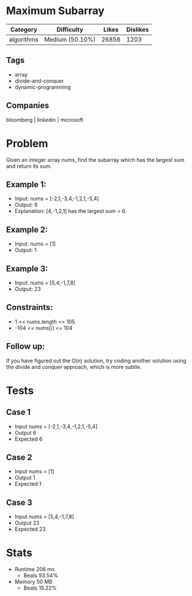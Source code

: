 # Maximum Subarray
| Category | Difficulty | Likes | Dislikes
| -------- | ---------- | ---------- | --------
| algorithms | Medium (50.10%) | 26856 | 1203

## Tags
- array 
- divide-and-conquer 
- dynamic-programming

## Companies
bloomberg | linkedin | microsoft

# Problem
Given an integer array nums, find the subarray which has the largest sum and return its sum.

## Example 1:
- Input: nums = [-2,1,-3,4,-1,2,1,-5,4]
- Output: 6
- Explanation: [4,-1,2,1] has the largest sum = 6.

## Example 2:
- Input: nums = [1]
- Output: 1

## Example 3:
- Input: nums = [5,4,-1,7,8]
- Output: 23

## Constraints:
- 1 <= nums.length <= 105
- -104 <= nums[i] <= 104

## Follow up: 
If you have figured out the O(n) solution, try coding another solution using the divide and conquer approach, which is more subtle.

# Tests
## Case 1
- Input nums = [-2,1,-3,4,-1,2,1,-5,4]
- Output 6
- Expected 6

## Case 2
- Input nums = [1]
- Output 1
- Expected 1

## Case 3
- Input nums = [5,4,-1,7,8]
- Output 23
- Expected 23

# Stats
- Runtime 206 ms
	- Beats 93.54%
- Memory 50 MB
	- Beats 15.22%
